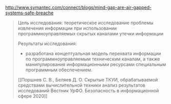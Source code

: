 http://www.symantec.com/connect/blogs/mind-gap-are-air-gapped-systems-safe-breache

>Цель исследования: теоретическое исследование проблемы извлечения информации при использовании программноуправляемых скрытых каналами утечки информации
>
>Результаты исследования: 
>- разработана концептуальная модель перехвата информации по программноуправляемым техническим каналам, а также манипулирования информационными ресурсами специальным программным обеспечением.
>
>[[Поршнев С. В., Беляев Д. О. Скрытые ТКУИ, обрабатываемой средствами вычислительной техники анализ результатов исследований Вестник УрФО. Безопасность в информационной сфере 2020]]
